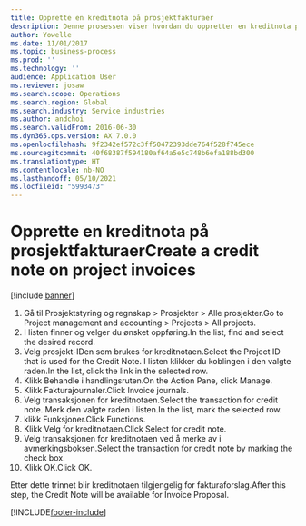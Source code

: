 ```yaml
---
title: Opprette en kreditnota på prosjektfakturaer
description: Denne prosessen viser hvordan du oppretter en kreditnota på prosjektfakturaer som er postert.
author: Yowelle
ms.date: 11/01/2017
ms.topic: business-process
ms.prod: ''
ms.technology: ''
audience: Application User
ms.reviewer: josaw
ms.search.scope: Operations
ms.search.region: Global
ms.search.industry: Service industries
ms.author: andchoi
ms.search.validFrom: 2016-06-30
ms.dyn365.ops.version: AX 7.0.0
ms.openlocfilehash: 9f2342ef572c3ff50472393dde764f528f745ece
ms.sourcegitcommit: 40f68387f594180af64a5e5c748b6efa188bd300
ms.translationtype: HT
ms.contentlocale: nb-NO
ms.lasthandoff: 05/10/2021
ms.locfileid: "5993473"
---
```

# <a name="create-a-credit-note-on-project-invoices"></a><span data-ttu-id="7b3d7-103">Opprette en kreditnota på prosjektfakturaer</span><span class="sxs-lookup"><span data-stu-id="7b3d7-103">Create a credit note on project invoices</span></span>

[!include [banner](../../includes/banner.md)]

1. <span data-ttu-id="7b3d7-104">Gå til Prosjektstyring og regnskap > Prosjekter > Alle prosjekter.</span><span class="sxs-lookup"><span data-stu-id="7b3d7-104">Go to Project management and accounting > Projects > All projects.</span></span> 
2. <span data-ttu-id="7b3d7-105">I listen finner og velger du ønsket oppføring.</span><span class="sxs-lookup"><span data-stu-id="7b3d7-105">In the list, find and select the desired record.</span></span> 
3. <span data-ttu-id="7b3d7-106">Velg prosjekt-IDen som brukes for kreditnotaen.</span><span class="sxs-lookup"><span data-stu-id="7b3d7-106">Select the Project ID that is used for the Credit Note.</span></span> <span data-ttu-id="7b3d7-107">I listen klikker du koblingen i den valgte raden.</span><span class="sxs-lookup"><span data-stu-id="7b3d7-107">In the list, click the link in the selected row.</span></span> 
4. <span data-ttu-id="7b3d7-108">Klikk Behandle i handlingsruten.</span><span class="sxs-lookup"><span data-stu-id="7b3d7-108">On the Action Pane, click Manage.</span></span> 
5. <span data-ttu-id="7b3d7-109">Klikk Fakturajournaler.</span><span class="sxs-lookup"><span data-stu-id="7b3d7-109">Click Invoice journals.</span></span> 
6. <span data-ttu-id="7b3d7-110">Velg transaksjonen for kreditnotaen.</span><span class="sxs-lookup"><span data-stu-id="7b3d7-110">Select the transaction for credit note.</span></span> <span data-ttu-id="7b3d7-111">Merk den valgte raden i listen.</span><span class="sxs-lookup"><span data-stu-id="7b3d7-111">In the list, mark the selected row.</span></span> 
7. <span data-ttu-id="7b3d7-112">klikk Funksjoner.</span><span class="sxs-lookup"><span data-stu-id="7b3d7-112">Click Functions.</span></span> 
8. <span data-ttu-id="7b3d7-113">Klikk Velg for kreditnotaen.</span><span class="sxs-lookup"><span data-stu-id="7b3d7-113">Click Select for credit note.</span></span> 
9. <span data-ttu-id="7b3d7-114">Velg transaksjonen for kreditnotaen ved å merke av i avmerkingsboksen.</span><span class="sxs-lookup"><span data-stu-id="7b3d7-114">Select the transaction for credit note by marking the check box.</span></span>
10. <span data-ttu-id="7b3d7-115">Klikk OK.</span><span class="sxs-lookup"><span data-stu-id="7b3d7-115">Click OK.</span></span> 

<span data-ttu-id="7b3d7-116">Etter dette trinnet blir kreditnotaen tilgjengelig for fakturaforslag.</span><span class="sxs-lookup"><span data-stu-id="7b3d7-116">After this step, the Credit Note will be available for Invoice Proposal.</span></span>


[!INCLUDE[footer-include](../../includes/footer-banner.md)]